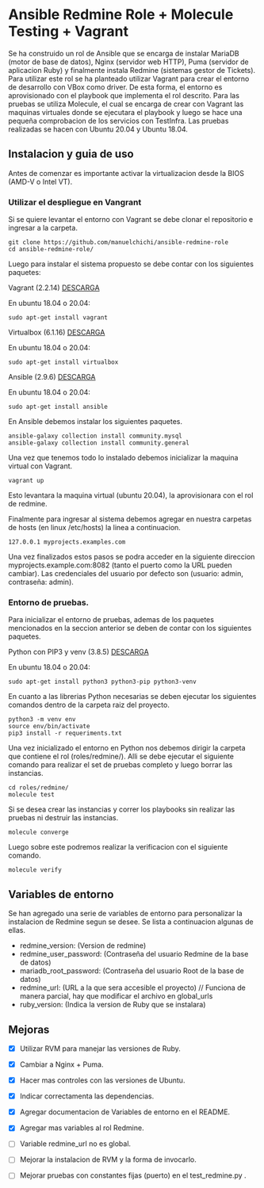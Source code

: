 # Ansible Redmine Role + Molecule Testing + Vagrant

Se ha construido un rol de Ansible que se encarga de instalar MariaDB (motor de base de datos), Nginx (servidor web HTTP), Puma (servidor de aplicacion Ruby) y finalmente instala Redmine (sistemas gestor de Tickets). Para utilizar este rol se ha planteado utilizar Vagrant para crear el entorno de desarrollo con VBox como driver. De esta forma, el entorno es aprovisionado con el playbook que implementa el rol descrito. Para las pruebas se utiliza Molecule, el cual se encarga de crear con Vagrant las maquinas virtuales donde se ejecutara el playbook y luego se hace una pequeña comprobacion de los servicios con TestInfra. Las pruebas realizadas se hacen con Ubuntu 20.04 y Ubuntu 18.04.

## Instalacion y guia de uso

Antes de comenzar es importante activar la virtualizacion desde la BIOS (AMD-V o Intel VT).

### Utilizar el despliegue en Vangrant

Si se quiere levantar el entorno con Vagrant se debe clonar el repositorio e ingresar a la carpeta.

```
git clone https://github.com/manuelchichi/ansible-redmine-role
cd ansible-redmine-role/
```

Luego para instalar el sistema propuesto se debe contar con los siguientes paquetes:

Vagrant (2.2.14) [DESCARGA](https://www.vagrantup.com/downloads.html)

En ubuntu 18.04 o 20.04:
```
sudo apt-get install vagrant
```

Virtualbox (6.1.16) [DESCARGA](https://www.virtualbox.org/wiki/Downloads)

En ubuntu 18.04 o 20.04:
```
sudo apt-get install virtualbox
```

Ansible (2.9.6) [DESCARGA](https://docs.ansible.com/ansible/latest/installation_guide/intro_installation.html)

En ubuntu 18.04 o 20.04:
```
sudo apt-get install ansible 
```

En Ansible debemos instalar los siguientes paquetes.
```
ansible-galaxy collection install community.mysql
ansible-galaxy collection install community.general
```

Una vez que tenemos todo lo instalado debemos inicializar la maquina virtual con Vagrant.
```
vagrant up
```

Esto levantara la maquina virtual (ubuntu 20.04), la aprovisionara con el rol de redmine.

Finalmente para ingresar al sistema debemos agregar en nuestra carpetas de hosts (en linux /etc/hosts) la linea a continuacion.
```
127.0.0.1 myprojects.examples.com
```

Una vez finalizados estos pasos se podra acceder en la siguiente direccion myprojects.example.com:8082 (tanto el puerto como la URL pueden cambiar). Las credenciales del usuario por defecto son (usuario: admin, contraseña: admin).

### Entorno de pruebas.

Para inicializar el entorno de pruebas, ademas de los paquetes mencionados en la seccion anterior se deben de contar con los siguientes paquetes.

Python con PIP3 y venv (3.8.5) [DESCARGA](https://www.python.org/downloads/)

En ubuntu 18.04 o 20.04:
```
sudo apt-get install python3 python3-pip python3-venv
```

En cuanto a las librerias Python necesarias se deben ejecutar los siguientes comandos dentro de la carpeta raiz del proyecto.
```
python3 -m venv env
source env/bin/activate
pip3 install -r requeriments.txt
```

Una vez inicializado el entorno en Python nos debemos dirigir la carpeta que contiene el rol (roles/redmine/). Alli se debe ejecutar el siguiente comando para realizar el set de pruebas completo y luego borrar las instancias.
```
cd roles/redmine/
molecule test
```

Si se desea crear las instancias y correr los playbooks sin realizar las pruebas ni destruir las instancias.
```
molecule converge
```

Luego sobre este podremos realizar la verificacion con el siguiente comando.
```
molecule verify
```

## Variables de entorno

Se han agregado una serie de variables de entorno para personalizar la instalacion de Redmine segun se desee. Se lista a continuacion algunas de ellas.

+ redmine_version: (Version de redmine)
+ redmine_user_password: (Contraseña del usuario Redmine de la base de datos)
+ mariadb_root_password: (Contraseña del usuario Root de la base de datos)
+ redmine_url: (URL a la que sera accesible el proyecto) // Funciona de manera parcial, hay que modificar el archivo en global_urls
+ ruby_version: (Indica la version de Ruby que se instalara)

## Mejoras

- [X] Utilizar RVM para manejar las versiones de Ruby.
- [X] Cambiar a Nginx + Puma.
- [X] Hacer mas controles con las versiones de Ubuntu.
- [X] Indicar correctamenta las dependencias.
- [X] Agregar documentacion de Variables de entorno en el README.
- [X] Agregar mas variables al rol Redmine.
- [ ] Variable redmine_url no es global.
- [ ] Mejorar la instalacion de RVM y la forma de invocarlo.
- [ ] Mejorar pruebas con constantes fijas (puerto) en el test_redmine.py .

